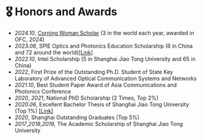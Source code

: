 # 🎖 Honors and Awards
- *2024.10*, [Corning Woman Scholar](https://www.optica.org/foundation/opportunities/scholarships/corningwomenscholars/) (3 in the world each year, awarded in OFC, 2024) 
- *2023.06*, SPIE Optics and Photonics Education Scholarship (6 in China and 72 around the world)[[Link]](https://spie.org/membership/student-hub/scholarships/optics-and-photonics-education-scholarships/current-winners)
- *2022.10*, Intel Scholarship (5 in Shanghai Jiao Tong University and 65 in China)
- *2022*, First Prize of the Outstanding Ph.D. Student of State Key Laboratory of Advanced Optical Communication Systems and Networks 
- *2021.10*, Best Student Paper Award of Asia Communications and Photonics Conference
- *2020*, *2021*, National PhD Scholarship (2 Times, Top 2%)
- *2020.06*, Excellent Bachelor Thesis of Shanghai Jiao Tong University (Top 1%) [[Link]](https://sjcg.jwc.sjtu.edu.cn/Index.html)
- *2020*, Shanghai Outstanding Graduates (Top 5%)
- *2017*,*2018*,*2019*, The Academic Scholarship of Shanghai Jiao Tong University

